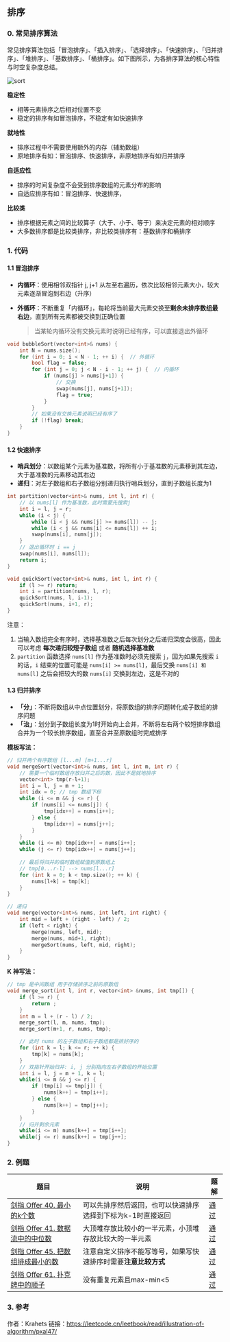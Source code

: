## 排序

### 0. 常见排序算法

常见排序算法包括「冒泡排序」、「插入排序」、「选择排序」、「快速排序」、「归并排序」、「堆排序」、「基数排序」、「桶排序」。如下图所示，为各排序算法的核心特性与时空复杂度总结。

![sort](https://pic.leetcode-cn.com/1629483637-tmENTT-Picture2.png)



**稳定性**

- 相等元素排序之后相对位置不变
- 稳定的排序有如冒泡排序，不稳定有如快速排序



**就地性**

- 排序过程中不需要使用额外的内存（辅助数组）
- 原地排序有如：冒泡排序、快速排序，非原地排序有如归并排序



**自适应性**

- 排序的时间复杂度不会受到排序数组的元素分布的影响
- 自适应排序有如：冒泡排序、快速排序，



**比较类**

- 排序根据元素之间的比较算子（大于、小于、等于）来决定元素的相对顺序
- 大多数排序都是比较类排序，非比较类排序有：基数排序和桶排序



### 1. 代码

#### 1.1 冒泡排序

- **内循环**：使用相邻双指针 j, j+1 从左至右遍历，依次比较相邻元素大小，较大元素逐渐冒泡到右边（升序）

- **外循环**：不断重复「内循环」，每轮将当前最大元素交换至**剩余未排序数组最右边**，直到所有元素都被交换到正确位置

  > 当某轮内循环没有交换元素时说明已经有序，可以直接退出外循环

```cpp
void bubbleSort(vector<int>& nums) {
    int N = nums.size();
    for (int i = 0; i < N - 1; ++ i) {	// 外循环
        bool flag = false;
        for (int j = 0; j < N - i - 1; ++ j) {	// 内循环
            if (nums[j] > nums[j+1]) {
                // 交换
                swap(nums[j], nums[j+1]);
                flag = true;
            }
        }
        // 如果没有交换元素说明已经有序了
        if (!flag) break;
    }
}
```



#### 1.2 快速排序

- **哨兵划分**：以数组某个元素为基准数，将所有小于基准数的元素移到其左边，大于基准数的元素移动其右边
- **递归**：对左子数组和右子数组分别递归执行哨兵划分，直到子数组长度为1

```cpp
int partition(vector<int>& nums, int l, int r) {
    // 以 nums[l] 作为基准数，此时需要先搜索j
    int i = l, j = r;
    while (i < j) {
        while (i < j && nums[j] >= nums[l]) -- j;
        while (i < j && nums[i] <= nums[l]) ++ i;
        swap(nums[i], nums[j]);
    }
    // 退出循环时 i == j
    swap(nums[i], nums[l]);
    return i;
}

void quickSort(vector<int>& nums, int l, int r) {
    if (l >= r) return;
    int i = partition(nums, l, r);
    quickSort(nums, l, i-1);
    quickSort(nums, i+1, r);
}
```



注意：

1. 当输入数组完全有序时，选择基准数之后每次划分之后递归深度会很高，因此可以考虑 **每次递归较短子数组** 或者 **随机选择基准数**
2. `partition` 函数选择 `nums[l]` 作为基准数时必须先搜索 `j`，因为如果先搜索 `i` 的话，`i` 结束的位置可能是 `nums[i] >= nums[l]`，最后交换 `nums[i] 和 nums[l]` 之后会把较大的数 `nums[i]` 交换到左边，这是不对的



#### 1.3 归并排序

- **「分」**：不断将数组从中点位置划分，将原数组的排序问题转化成子数组的排序问题
- **「治」**：划分到子数组长度为1时开始向上合并，不断将左右两个较短排序数组合并为一个较长排序数组，直至合并至原数组时完成排序

**模板写法：**

```cpp
// 归并两个有序数组 [l...m] [m+1...r]
void mergeSort(vector<int>& nums, int l, int m, int r) {
    // 需要一个临时数组存放归并之后的数，因此不是就地排序
    vector<int> tmp(r-l+1);
    int i = l, j = m + 1;
    int idx = 0; // tmp 数组下标
    while (i <= m && j <= r) {
        if (nums[i] <= nums[j]) {
            tmp[idx++] = nums[i++];
        } else {
            tmp[idx++] = nums[j++]; 
        }
    }
    while (i <= m) tmp[idx++] = nums[i++];
    while (j <= r) tmp[idx++] = nums[j++];
    
    // 最后将归并的临时数组赋值到原数组上
    // tmp[0...r-l] --> nums[l...r]
    for (int k = 0; k < tmp.size(); ++ k) {
        nums[l+k] = tmp[k];
    }
}

// 递归
void merge(vector<int>& nums, int left, int right) {
    int mid = left + (right - left) / 2;
    if (left < right) {
        merge(nums, left, mid);
        merge(nums, mid+1, right);
        mergeSort(nums, left, mid, right);
    }
}
```



**K 神写法：**

```cpp
// tmp 是中间数组 用于存储排序之前的原数组
void merge_sort(int l, int r, vector<int> &nums, int tmp[]) {
    if (l >= r) {
        return ;
    }
    int m = l + (r - l) / 2;
    merge_sort(l, m, nums, tmp);
    merge_sort(m+1, r, nums, tmp);

    // 此时 nums 的左子数组和右子数组都是排好序的
    for (int k = l; k <= r; ++ k) {
        tmp[k] = nums[k];
    }
    // 双指针开始归并: i, j 分别指向左右子数组的开始位置
    int i = l, j = m + 1, k = l;
    while(i <= m && j <= r) {
        if (tmp[i] <= tmp[j]) {
            nums[k++] = tmp[i++];
        } else {
            nums[k++] = tmp[j++];
        }
    }
    // 归并剩余元素
    while(i <= m) nums[k++] = tmp[i++];
    while(j <= r) nums[k++] = tmp[j++];
}
```



### 2. 例题

| 题目                                                         | 说明                                                         | 题解                                                      |
| ------------------------------------------------------------ | ------------------------------------------------------------ | --------------------------------------------------------- |
| [剑指 Offer 40. 最小的k个数](https://leetcode.cn/problems/zui-xiao-de-kge-shu-lcof/) | 可以先排序然后返回，也可以快速排序选择到下标为k-1时直接返回  | [通过](https://leetcode.cn/submissions/detail/379510435/) |
| [剑指 Offer 41. 数据流中的中位数](https://leetcode.cn/problems/shu-ju-liu-zhong-de-zhong-wei-shu-lcof/) | 大顶堆存放比较小的一半元素，小顶堆存放比较大的一半元素       | [通过](https://leetcode.cn/submissions/detail/379539430/) |
| [剑指 Offer 45. 把数组排成最小的数](https://leetcode.cn/problems/ba-shu-zu-pai-cheng-zui-xiao-de-shu-lcof/) | 注意自定义排序不能写等号，如果写快速排序时需要**注意比较方式** | [通过](https://leetcode.cn/submissions/detail/379526306/) |
| [剑指 Offer 61. 扑克牌中的顺子](https://leetcode.cn/problems/bu-ke-pai-zhong-de-shun-zi-lcof/) | 没有重复元素且max-min<5                                      | [通过](https://leetcode.cn/submissions/detail/379533821/) |



### 3. 参考

作者：Krahets
链接：https://leetcode.cn/leetbook/read/illustration-of-algorithm/pxal47/
